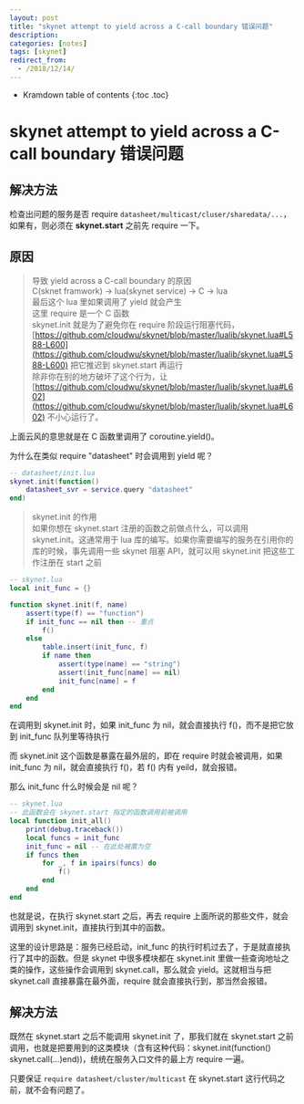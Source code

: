 ```yaml
---
layout: post
title: "skynet attempt to yield across a C-call boundary 错误问题"
description:
categories: [notes]
tags: [skynet]
redirect_from:
  - /2018/12/14/
---
```


* Kramdown table of contents
{:toc .toc}

# skynet attempt to yield across a C-call boundary 错误问题

## 解决方法
检查出问题的服务是否 require `datasheet/multicast/cluser/sharedata/...`，如果有，则必须在 **skynet.start** 之前先 require 一下。

## 原因
> 导致 yield across a C-call boundary 的原因  
> C(sknet framwork) -> lua(skynet service) -> C -> lua  
> 最后这个 lua 里如果调用了 yield 就会产生  
> 这里 require 是一个 C 函数  
> skynet.init 就是为了避免你在 require 阶段运行阻塞代码， [https://github.com/cloudwu/skynet/blob/master/lualib/skynet.lua#L588-L600](https://github.com/cloudwu/skynet/blob/master/lualib/skynet.lua#L588-L600) 把它推迟到 skynet.start 再运行  
> 除非你在别的地方破坏了这个行为，让 [https://github.com/cloudwu/skynet/blob/master/lualib/skynet.lua#L602](https://github.com/cloudwu/skynet/blob/master/lualib/skynet.lua#L602) 不小心运行了。


上面云风的意思就是在 C 函数里调用了 coroutine.yield()。

为什么在类似 require "datasheet" 时会调用到 yield 呢？

~~~ lua
-- datasheet/init.lua
skynet.init(function()
    datasheet_svr = service.query "datasheet"
end)
~~~

> skynet.init 的作用  
> 如果你想在 skynet.start 注册的函数之前做点什么，可以调用 skynet.init。这通常用于 lua 库的编写。如果你需要编写的服务在引用你的库的时候，事先调用一些 skynet 阻塞 API，就可以用 skynet.init 把这些工作注册在 start 之前

~~~ lua
-- skynet.lua
local init_func = {}

function skynet.init(f, name)
    assert(type(f) == "function")
    if init_func == nil then -- 重点
        f()
    else
        table.insert(init_func, f)
        if name then
            assert(type(name) == "string")
            assert(init_func[name] == nil)
            init_func[name] = f
        end
    end
end
~~~

在调用到 skynet.init 时，如果 init_func 为 nil，就会直接执行 f()，而不是把它放到 init_func 队列里等待执行

而 skynet.init 这个函数是暴露在最外层的，即在 require 时就会被调用，如果 init_func 为 nil，就会直接执行 f()，若 f() 内有 yeild，就会报错。

那么 init_func 什么时候会是 nil 呢？

~~~ lua
-- skynet.lua
-- 此函数会在 skynet.start 指定的函数调用前被调用
local function init_all()
    print(debug.traceback())
    local funcs = init_func
    init_func = nil -- 在此处被置为空
    if funcs then
        for _, f in ipairs(funcs) do
            f()
        end
    end
end
~~~

也就是说，在执行 skynet.start 之后，再去 require 上面所说的那些文件，就会调用到 skynet.init，直接执行到其中的函数。

这里的设计思路是：服务已经启动，init_func 的执行时机过去了，于是就直接执行了其中的函数。但是 skynet 中很多模块都在 skynet.init 里做一些查询地址之类的操作，这些操作会调用到 skynet.call，那么就会 yield。这就相当与把 skynet.call 直接暴露在最外面，require 就会直接执行到，那当然会报错。

## 解决方法

既然在 skynet.start 之后不能调用 skynet.init 了，那我们就在 skynet.start 之前调用，也就是把要用到的这类模块（含有这种代码：skynet.init(function() skynet.call(…)end))，统统在服务入口文件的最上方 require 一遍。

只要保证 `require datasheet/cluster/multicast` 在 skynet.start 这行代码之前，就不会有问题了。
